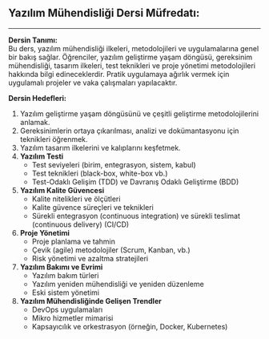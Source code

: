 ## Yazılım Mühendisliği Dersi Müfredatı:

---

**Dersin Tanımı:**  
Bu ders, yazılım mühendisliği ilkeleri, metodolojileri ve uygulamalarına genel bir bakış sağlar. Öğrenciler, yazılım geliştirme yaşam döngüsü, gereksinim mühendisliği, tasarım ilkeleri, test teknikleri ve proje yönetimi metodolojileri hakkında bilgi edineceklerdir. Pratik uygulamaya ağırlık vermek için uygulamalı projeler ve vaka çalışmaları yapılacaktır.

**Dersin Hedefleri:**
1. Yazılım geliştirme yaşam döngüsünü ve çeşitli geliştirme metodolojilerini anlamak.
2. Gereksinimlerin ortaya çıkarılması, analizi ve dokümantasyonu için teknikleri öğrenmek.
3. Yazılım tasarım ilkelerini ve kalıplarını keşfetmek.
4. **Yazılım Testi**
   - Test seviyeleri (birim, entegrasyon, sistem, kabul)
   - Test teknikleri (black-box, white-box vb.)
   - Test-Odaklı Gelişim (TDD) ve Davranış Odaklı Geliştirme (BDD)
5. **Yazılım Kalite Güvencesi**
   - Kalite nitelikleri ve ölçütleri
   - Kalite güvence süreçleri ve teknikleri
   - Sürekli entegrasyon (continuous integration) ve sürekli teslimat (continuous delivery) (CI/CD)
6. **Proje Yönetimi**
   - Proje planlama ve tahmin
   - Çevik (agile) metodolojiler (Scrum, Kanban, vb.)
   - Risk yönetimi ve azaltma stratejileri
7. **Yazılım Bakımı ve Evrimi**
   - Yazılım bakım türleri
   - Yazılım yeniden mühendisliği ve yeniden düzenleme
   - Eski sistem yönetimi
8. **Yazılım Mühendisliğinde Gelişen Trendler**
   - DevOps uygulamaları
   - Mikro hizmetler mimarisi
   - Kapsayıcılık ve orkestrasyon (örneğin, Docker, Kubernetes)
